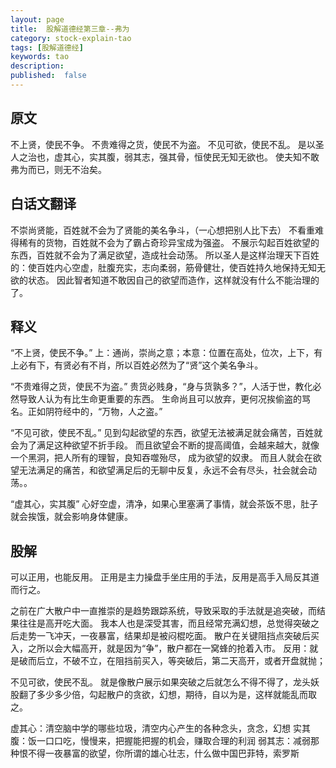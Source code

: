 ```yaml
---
layout: page
title:  股解道德经第三章--弗为
category: stock-explain-tao
tags: [股解道德经]
keywords: tao
description:
published:  false
---
```


## 原文
不上贤，使民不争。
不贵难得之货，使民不为盗。
不见可欲，使民不乱。
是以圣人之治也，虚其心，实其腹，弱其志，强其骨，恒使民无知无欲也。
使夫知不敢弗为而已，则无不治矣。
## 白话文翻译
不崇尚贤能，百姓就不会为了贤能的美名争斗，（一心想把别人比下去）
不看重难得稀有的货物，百姓就不会为了霸占奇珍异宝成为强盗。
不展示勾起百姓欲望的东西，百姓就不会为了满足欲望，造成社会动荡。
所以圣人是这样治理天下百姓的：使百姓内心空虚，肚腹充实，志向柔弱，筋骨健壮，使百姓持久地保持无知无欲的状态。
因此智者知道不敢因自己的欲望而造作，这样就没有什么不能治理的了。
## 释义
“不上贤，使民不争。”
上：通尚，崇尚之意；本意：位置在高处，位次，上下，有上必有下，有贤必有不肖，所以百姓必然为了“贤”这个美名争斗。

“不贵难得之货，使民不为盗。”
贵货必贱身，“身与货孰多？”，人活于世，教化必然导致人认为有比生命更重要的东西。
生命尚且可以放弃，更何况挨偷盗的骂名。正如阴符经中的，“万物，人之盗。”


“不见可欲，使民不乱。”
见到勾起欲望的东西，欲望无法被满足就会痛苦，百姓就会为了满足这种欲望不折手段。
而且欲望会不断的提高阈值，会越来越大，就像一个黑洞，把人所有的理智，良知吞噬殆尽， 成为欲望的奴隶。
而且人就会在欲望无法满足的痛苦，和欲望满足后的无聊中反复，永远不会有尽头，社会就会动荡。。

“虚其心，实其腹”
心好空虚，清净，如果心里塞满了事情，就会茶饭不思，肚子就会挨饿，就会影响身体健康。

## 股解
可以正用，也能反用。
正用是主力操盘手坐庄用的手法，反用是高手入局反其道而行之。

之前在广大散户中一直推崇的是趋势跟踪系统，导致采取的手法就是追突破，而结果往往是高开吃大面。
我本人也是深受其害，而且经常充满幻想，总觉得突破之后走势一飞冲天，一夜暴富，结果却是被闷棍吃面。
散户在关键阻挡点突破后买入，之所以会大幅高开，就是因为“争”，散户都在一窝蜂的抢着入市。
反用：就是破而后立，不破不立，在阻挡前买入，等突破后，第二天高开，或者开盘就抛；

不见可欲，使民不乱。
就是像散户展示如果突破之后就怎么不得不得了，龙头妖股翻了多少多少倍，勾起散户的贪欲，幻想，期待，自以为是，这样就能乱而取之。

虚其心：清空脑中学的哪些垃圾，清空内心产生的各种念头，贪念，幻想
实其腹：饭一口口吃，慢慢来，把握能把握的机会，赚取合理的利润
弱其志：减弱那种恨不得一夜暴富的欲望，你所谓的雄心壮志，什么做中国巴菲特，索罗斯














